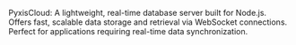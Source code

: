 PyxisCloud: A lightweight, real-time database server built for Node.js. Offers fast, scalable data storage and retrieval via WebSocket connections. Perfect for applications requiring real-time data synchronization.

